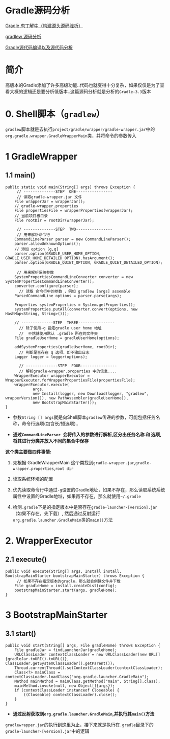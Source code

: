 # Gradle源码分析
[Gradle 庖丁解牛（构建源头源码浅析）](https://blog.csdn.net/yanbober/article/details/60584621)

[gradlew 源码分析](https://blog.knero.cn/2017/10/15/gradlew-source-analyze.html)

[Gradle源代码编译以及源代码分析](https://blog.51cto.com/483181/category5.html)
# 简介

高版本的Gradle添加了许多高级功能..代码也就变得十分复杂，如果仅仅是为了查看大概的逻辑还是要分析低版本..这篇源码分析就是分析的`Gradle-3.3`版本


# 0. Shell脚本（`gradlew`）

`gradlew`脚本就是去执行`project/gradle/wrapper/gradle-wrapper.jar`中的  `org.gradle.wrapper.GradleWrapperMain`类，并将命令的参数传入

# 1 GradleWrapper

## 1.1 main()

    public static void main(String[] args) throws Exception {
    	 // --------------STEP  ONE----------------
    	 // 读取gradle-wrapper.jar 文件
        File wrapperJar = wrapperJar();
        // gradle-wrapper.properties
        File propertiesFile = wrapperProperties(wrapperJar);
        // 当前项目根目录
        File rootDir = rootDir(wrapperJar);

		 // --------------STEP  TWO----------------
		 // 用来解析命令行
        CommandLineParser parser = new CommandLineParser();
        parser.allowUnknownOptions();
        // 添加 option [g,q]
        parser.option(GRADLE_USER_HOME_OPTION, GRADLE_USER_HOME_DETAILED_OPTION).hasArgument();
        parser.option(GRADLE_QUIET_OPTION, GRADLE_QUIET_DETAILED_OPTION);

		 // 用来解析系统参数
        SystemPropertiesCommandLineConverter converter = new SystemPropertiesCommandLineConverter();
        converter.configure(parser);
		  // 读取 命令行中的参数 ，例如 gradlew [args] assemble
        ParsedCommandLine options = parser.parse(args);

        Properties systemProperties = System.getProperties();
        systemProperties.putAll(converter.convert(options, new HashMap<String, String>()));
        
        // --------------STEP  THREE----------------
		  // 除了使用-g 指定gradle user home 地址
		  //  不然就使用默认 .gradle 所在的文件夹
        File gradleUserHome = gradleUserHome(options);

        addSystemProperties(gradleUserHome, rootDir);
		  // 判断是否存在 q 选项，即不输出日志
        Logger logger = logger(options);

		  // --------------STEP  FOUR----------------
		  // 解析gradle-wrapper.properties 中的信息....
        WrapperExecutor wrapperExecutor = WrapperExecutor.forWrapperPropertiesFile(propertiesFile);
        wrapperExecutor.execute(
                args,
                new Install(logger, new Download(logger, "gradlew", wrapperVersion()), new PathAssembler(gradleUserHome)),
                new BootstrapMainStarter());
    }

- 参数`String [] args`就是向Shell脚本`gradlew`传递的参数，可能包括任务名称，命令行选项(包含长/短选项)..

- **通过`CommandLineParser `会将传入的参数进行解析,区分出任务名称 和 选项,将其进行分类并放入不同的集合中保存**

**这个类主要做四件事情:**

1. 先根据 GradleWrapperMain 这个类找到`gradle-wrapper.jar`,`gradle-wrapper.properties`,`root dir`

2. 读取系统环境的配置

3. 优先读取命令行中通过`-g`设置的Gradle地址，如果不存在，那么读取系统系统属性中设置的Gradle地址，如果再不存在，那么就使用`~/.gradle`

4. 检测`.gradle`下是的指定版本中是否存在`gradle-launcher-[version].jar`（如果不存在，先下载）, 然后通过反射运行`org.gradle.launcher.GradleMain`类的`main()`方法


# 2. WrapperExecutor

## 2.1 execute()

    public void execute(String[] args, Install install, BootstrapMainStarter bootstrapMainStarter) throws Exception {
    	 // 如果不存在指定版本的gradle，那么就会创建文件并下载
        File gradleHome = install.createDist(config);
        bootstrapMainStarter.start(args, gradleHome);
    }

# 3 BootstrapMainStarter

## 3.1 start()

    public void start(String[] args, File gradleHome) throws Exception {
        File gradleJar = findLauncherJar(gradleHome);
        URLClassLoader contextClassLoader = new URLClassLoader(new URL[]{gradleJar.toURI().toURL()}, ClassLoader.getSystemClassLoader().getParent());
        Thread.currentThread().setContextClassLoader(contextClassLoader);
        Class<?> mainClass = contextClassLoader.loadClass("org.gradle.launcher.GradleMain");
        Method mainMethod = mainClass.getMethod("main", String[].class);
        mainMethod.invoke(null, new Object[]{args});
        if (contextClassLoader instanceof Closeable) {
            ((Closeable) contextClassLoader).close();
        }
    }
    
- **通过反射获取到`org.gradle.launcher.GradleMain`,并执行其`main()`方法**


`gradlewrapper.jar`的执行到这里为止，接下来就是执行在`.gradle`目录下的`gradle-launcher-[version].jar`中的逻辑

